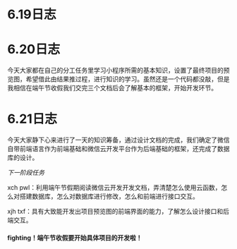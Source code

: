 # 6.19日志







# 6.20日志

今天大家都在自己的分工任务里学习小程序所需的基本知识，设置了最终项目的预览图，希望借此由结果推过程，进行知识的学习。虽然还是一个代码都没敲，但是我相信在端午节收假我们交完三个文档后会了解基本的框架，开始开发环节。



# 6.21日志

今天大家静下心来进行了一天的知识筹备，通过设计文档的完成，我们确定了微信自带前端语言作为前端基础和微信云开发平台作为后端基础的框架，还完成了数据库的设计。

*下一阶段任务*

xch pwl：利用端午节假期阅读微信云开发开发文档，弄清楚怎么使用云函数，怎么对搭建数据库，怎么对数据库进行修改，怎么和前端进行接口交互。

xjh txf：具有大致能开发出项目预览图的前端界面的能力，了解怎么设计接口和后端交互。

#### fighting！端午节收假要开始具体项目的开发啦！


